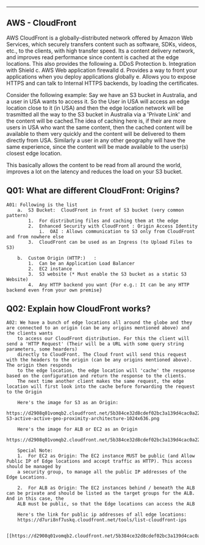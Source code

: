 -----------------------------------------------------------------------------------------------------------------------------------------------------------
AWS - CloudFront
-----------------------------------------------------------------------------------------------------------------------------------------------------------

AWS CloudFront is a globally-distributed network offered by Amazon Web Services, which securely transfers content such as software, SDKs, videos, etc., to 
the clients, with high transfer speed. Its a content delivery network, and improves read performance since content is cached at the edge locations.
This also provides the following
    a.  DDoS Protection
    b.  Integration with Shield
    c.  AWS Web application firewalld
    d.  Provides a way to front your applications when you deploy applications globally
    e.  Allows you to expose HTTPS and can talk to Internal HTTPS backends, by loading the certificates.

Consider the following example:
Say we have an S3 bucket in Australia, and a user in USA wants to access it. So the User in USA will access an edge location close to it (in USA) and then the edge location network will be trasmitted all the way to the S3 bucket in Australia via a 'Private Link' and the content will be cached.The idea of caching here is, if their are more users in USA who want the same content, then the cached content will be available to them very quickly and the content will be delivered to them directly from USA. Similarly a user in any other geography will have the same experience, since the content will be made available to the user(s) closest edge location.

This basically allows the content to be read from all around the world, improves a lot on the latency and reduces the load on your S3 bucket.

Q01: What are different CloudFront: Origins?
-----------------------------------------------------------------------------------------------------------------------------------------------------------
    A01: Following is the list
        a.  S3 Bucket:  CloudFront in front of S3 bucket (very common pattern)
            1.  For distributing files and caching them at the edge
            2.  Enhanced Security with CloudFront : Origin Access Identity
                i.  OAI : Allows communication to S3 only from CloudFront and from nowhere else
            3.  CloudFront can be used as an Ingress (to Upload Files to S3)
        
        b.  Custom Origin (HTTP:)   :
            1.  Can be an Application Load Balancer
            2.  EC2 instance
            3.  S3 website (* Must enable the S3 bucket as a static S3 Website)
            4.  Any HTTP backend you want {For e.g.: It can be any HTTP backend even from your own premise}


Q02: Explain how CloudFront works?
-----------------------------------------------------------------------------------------------------------------------------------------------------------
    A02: We have a bunch of edge locations all around the globe and they are connected to an origin (can be any origins mentioned above) and the clients wants
        to access our CloudFront distribution. For this the client will send a 'HTTP Request' (Their will be a URL with some query string parameters, some hearders) 
        directly to CloudFront. The Cloud front will send this request with the headers to the origin (can be any origins mentioned above). The origin then responds 
        to the edge location, the edge location will 'cache' the response based on the configuration and return the response to the clients.
        The next time another client makes the same request, the edge location will first look into the cache before forwarding the request to the Origin

        Here's the image for S3 as an Origin:
        https://d2908q01vomqb2.cloudfront.net/5b384ce32d8cdef02bc3a139d4cac0a22bb029e8/2022/07/15/CF-S3-active-active-geo-proximity-architecture-1024x636.png
    
        Here's the image for ALB or EC2 as an Origin
        https://d2908q01vomqb2.cloudfront.net/5b384ce32d8cdef02bc3a139d4cac0a22bb029e8/2017/12/19/Picture2.jpg

        Special Note: 
        1.  For EC2 as Origin: The EC2 instance MUST be public (and Allow Public IP of Edge locations and accept traffic as HTTP). This access should be managed by 
        a security group, to manage all the public IP addresses of the Edge Locations.

        2.  For ALB as Origin: The EC2 instances behind / beneath the ALB can be private and should be listed as the target groups for the ALB. And in this case, the 
        ALB must be public, so that the Edge locations can access the ALB

        Here's the link for public ip addresses of all edge locations:
        https://d7uri8nf7uskq.cloudfront.net/tools/list-cloudfront-ips

        [[https://d2908q01vomqb2.cloudfront.net/5b384ce32d8cdef02bc3a139d4cac0a22bb029e8/2017/12/19/Picture2.jpg|alt=octocat]]